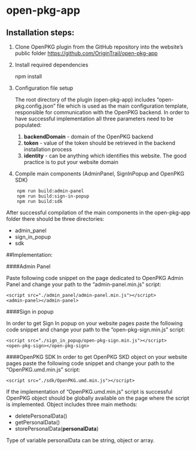 # open-pkg-app

## Installation steps:

1. Clone OpenPKG plugin from the GitHub repository into the website’s public folder
  	https://github.com/OriginTrail/open-pkg-app
  	
2. Install required dependencies

   	npm install
   	
3. Configuration file setup

    The root directory of the plugin (open-pkg-app) includes “open-pkg.config.json” file which is used as the main configuration template, responsible for communication with the OpenPKG backend. In order to have successful implementation all three parameters need to be populated:
    
    1. **backendDomain** - domain of the OpenPKG backend
    2. **token** - value of the token should be retrieved in the backend installation process
    3. **identity** - can be anything which identifies this website. The good practice is to put your website domain

4. Compile main components (AdminPanel, SignInPopup and OpenPKG SDK)

```
	npm run build:admin-panel
	npm run build:sign-in-popup
	npm run build:sdk
```

After successful compilation of the main components in the open-pkg-app folder there should be three directories:
- admin_panel
- sign_in_popup
- sdk





##Implementation:

####Admin Panel

Paste following code snippet on the page dedicated to OpenPKG Admin Panel and change your path to the “admin-panel.min.js” script:
```
<script src="./admin_panel/admin-panel.min.js"></script>
<admin-panel></admin-panel>
```


####Sign in popup

In order to get Sign In popup on your website pages paste the following code snippet and change your path to the “open-pkg-sign.min.js” script:
```
<script src="./sign_in_popup/open-pkg-sign.min.js"></script>
<open-pkg-sign></open-pkg-sign>
```


####OpenPKG SDK
In order to get OpenPKG SKD object on your website pages paste the following code snippet and change your path to the “OpenPKG.umd.min.js” script:
```
<script src="./sdk/OpenPKG.umd.min.js"></script>
```

If the implementation of “OpenPKG.umd.min.js” script is successful OpenPKG object should be globally available on the page where the script is implemented. Object includes three main methods:

- deletePersonalData()
- getPersonalData()
- storePersonalData(**personalData**)

Type of variable personalData can be string, object or array.

